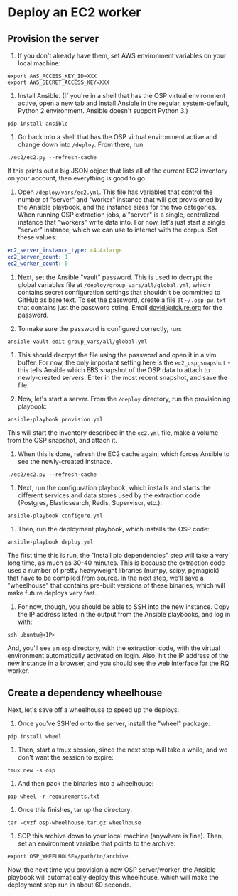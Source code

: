 # Deploy an EC2 worker

## Provision the server

1. If you don't already have them, set AWS environment variables on your local machine:

  ```
  export AWS_ACCESS_KEY_ID=XXX
  export AWS_SECRET_ACCESS_KEY=XXX
  ```

1. Install Ansible. (If you're in a shell that has the OSP virtual environment active, open a new tab and install Ansible in the regular, system-default, Python 2 environment. Ansible doesn't support Python 3.)

  ```
  pip install ansible
  ```

1. Go back into a shell that has the OSP virtual environment active and change down into `/deploy`. From there, run:

  ```
  ./ec2/ec2.py --refresh-cache
  ```

  If this prints out a big JSON object that lists all of the current EC2 inventory on your account, then everything is good to go.

1. Open `/deploy/vars/ec2.yml`. This file has variables that control the number of "server" and "worker" instance that will get provisioned by the Ansible playbook, and the instance sizes for the two categories. When running OSP extraction jobs, a "server" is a single, centralized instance that "workers" write data into. For now, let's just start a single "server" instance, which we can use to interact with the corpus. Set these values:

  ```yaml
  ec2_server_instance_type: c4.4xlarge
  ec2_server_count: 1
  ec2_worker_count: 0
  ```

1. Next, set the Ansible "vault" password. This is used to decrypt the global variables file at `/deploy/group_vars/all/global.yml`, which contains secret configuration settings that shouldn't be committed to GitHub as bare text. To set the password, create a file at `~/.osp-pw.txt` that contains just the password string. Email david@dclure.org for the password.

1. To make sure the password is configured correctly, run:

  ```
  ansible-vault edit group_vars/all/global.yml
  ```

1. This should decrpyt the file using the password and open it in a vim buffer. For now, the only important setting here is the `ec2_osp_snapshot` - this tells Ansible which EBS snapshot of the OSP data to attach to newly-created servers. Enter in the most recent snapshot, and save the file.

1. Now, let's start a server. From the `/deploy` directory, run the provisioning playbook:

  ```
  ansible-playbook provision.yml
  ```

  This will start the inventory described in the `ec2.yml` file, make a volume from the OSP snapshot, and attach it.

1. When this is done, refresh the EC2 cache again, which forces Ansible to see the newly-created instnace.

  ```
  ./ec2/ec2.py --refresh-cache
  ```

1. Next, run the configuration playbook, which installs and starts the different services and data stores used by the extraction code (Postgres, Elasticsearch, Redis, Supervisor, etc.):

  ```
  ansible-playbook configure.yml
  ```

1. Then, run the deployment playbook, which installs the OSP code:

  ```
  ansible-playbook deploy.yml
  ```

  The first time this is run, the "Install pip dependencies" step will take a very long time, as much as 30-40 minutes. This is because the extraction code uses a number of pretty heavyweight libraries (numpy, scipy, pgmagick) that have to be compiled from source. In the next step, we'll save a "wheelhouse" that contains pre-built versions of these binaries, which will make future deploys very fast.

1. For now, though, you should be able to SSH into the new instance. Copy the IP address listed in the output from the Ansible playbooks, and log in with:

  ```
  ssh ubuntu@<IP>
  ```

  And, you'll see an `osp` directory, with the extraction code, with the virtual environment automatically activated on login. Also, hit the IP address of the new instance in a browser, and you should see the web interface for the RQ worker.

## Create a dependency wheelhouse

Next, let's save off a wheelhouse to speed up the deploys.

1. Once you've SSH'ed onto the server, install the "wheel" package:

  ```
  pip install wheel
  ```

1. Then, start a tmux session, since the next step will take a while, and we don't want the session to expire:

  ```
  tmux new -s osp
  ```

1. And then pack the binaries into a wheelhouse:

  ```
  pip wheel -r requirements.txt
  ```

1. Once this finishes, tar up the directory:

  ```
  tar -cvzf osp-wheelhouse.tar.gz wheelhouse
  ```

1. SCP this archive down to your local machine (anywhere is fine). Then, set an environment varialbe that points to the archive:

  ```
  export OSP_WHEELHOUSE=/path/to/archive
  ```

  Now, the next time you provision a new OSP server/worker, the Ansible playbook will automatically deploy this wheelhouse, which will make the deployment step run in about 60 seconds.
